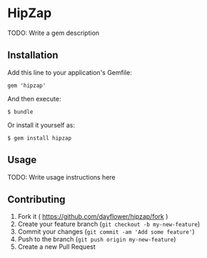 # HipZap

TODO: Write a gem description

## Installation

Add this line to your application's Gemfile:

    gem 'hipzap'

And then execute:

    $ bundle

Or install it yourself as:

    $ gem install hipzap

## Usage

TODO: Write usage instructions here

## Contributing

1. Fork it ( https://github.com/dayflower/hipzap/fork )
2. Create your feature branch (`git checkout -b my-new-feature`)
3. Commit your changes (`git commit -am 'Add some feature'`)
4. Push to the branch (`git push origin my-new-feature`)
5. Create a new Pull Request
